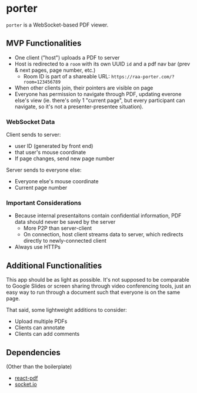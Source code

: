 # porter

`porter` is a WebSocket-based PDF viewer.

## MVP Functionalities
- One client ("host") uploads a PDF to server
- Host is redirected to a `room` with its own UUID `id` and a pdf nav bar (prev & next pages, page number, etc.)
    - Room ID is part of a shareable URL: `https://raa-porter.com/?room=123456789`
- When other clients join, their pointers are visible on page
- Everyone has permission to navigate through PDF, updating everone else's view (ie. there's only 1 "current page", but every participant can navigate, so it's not a presenter-presentee situation).

### WebSocket Data
Client sends to server:
- user ID (generated by front end)
- that user's mouse coordinate
- If page changes, send new page number

Server sends to everyone else:
- Everyone else's mouse coordinate
- Current page number

### Important Considerations
- Because internal presentaitons contain confidential information, PDF data should never be saved by the server
    - More P2P than server-client
    - On connection, host client streams data to server, which redirects directly to newly-connected client
- Always use HTTPs

## Additional Functionalities
This app should be as light as possible. It's not supposed to be comparable to Google Slides or screen sharing through video conferencing tools, just an easy way to run through a document such that everyone is on the same page.

That said, some lightweight additions to consider:
- Upload multiple PDFs
- Clients can annotate
- Clients can add comments

## Dependencies
(Other than the boilerplate)
- [react-pdf](https://www.npmjs.com/package/react-pdf)
- [socket.io](https://socket.io/)

